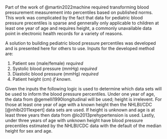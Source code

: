 Part of the work of @martin2022machine required transforming blood
pressurement measurement into percentiles based on published norms.  This
work was complicated by the fact that data for pediatric blood pressure
precentiles is sparse and gennerally only applicable to children at least one
year of age and requires height, a commonly unavailable data point in
electronic health records for a variety of reasons.

A solution to building pediatric blood pressure percentiles was developed and
is presented here for others to use.  Inputs for the developed method are:

1. Patient sex (male/female) _required_
2. Systolic blood pressure (mmHg) _required_
3. Diastolic blood pressure (mmHg) _required_
4. Patient height (cm) _if known_.

Given the inputs the following logic is used to determine which data sets
will be used to inform the blood pressure percentiles.  Under one year of
age, the data from @gemelli1990longitudinal will be used; height is
irrelevent.  For those at least one year of age with a known height then the
NHLBI/CDC [@nhlbi2011expert] data sets are used.  If height is unknown and age is at least three
years then data from @lo2013prehypertension is used.  Lastly, under three
years of age with unknown height have blood pressure precentiles estimated by
the NHLBI/CDC data with the default of the median height for sex and age.

